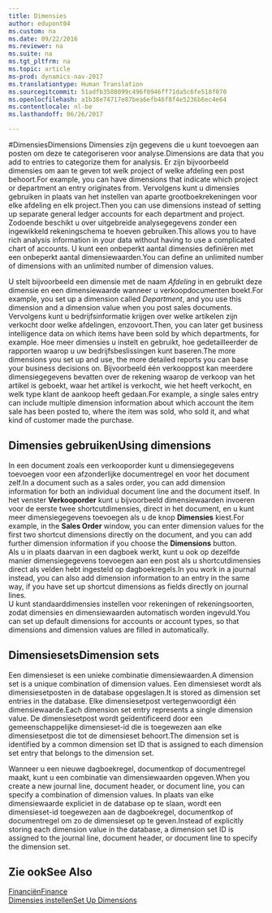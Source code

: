 ```yaml
---
title: Dimensies
author: edupont04
ms.custom: na
ms.date: 09/22/2016
ms.reviewer: na
ms.suite: na
ms.tgt_pltfrm: na
ms.topic: article
ms-prod: dynamics-nav-2017
ms.translationtype: Human Translation
ms.sourcegitcommit: 51adfb3588099c496f0946ff71da5c6fe518f070
ms.openlocfilehash: a1b38e74717e87bea6efb46f8f4e5236b6ec4e64
ms.contentlocale: nl-be
ms.lasthandoff: 06/26/2017

---
```


#<a name="dimensions"></a><span data-ttu-id="a0bbc-102">Dimensies</span><span class="sxs-lookup"><span data-stu-id="a0bbc-102">Dimensions</span></span>
<span data-ttu-id="a0bbc-103">Dimensies zijn gegevens die u kunt toevoegen aan posten om deze te categoriseren voor analyse.</span><span class="sxs-lookup"><span data-stu-id="a0bbc-103">Dimensions are data that you add to entries to categorize them for analysis.</span></span> <span data-ttu-id="a0bbc-104">Er zijn bijvoorbeeld dimensies om aan te geven tot welk project of welke afdeling een post behoort.</span><span class="sxs-lookup"><span data-stu-id="a0bbc-104">For example, you can have dimensions that indicate which project or department an entry originates from.</span></span>
<span data-ttu-id="a0bbc-105">Vervolgens kunt u dimensies gebruiken in plaats van het instellen van aparte grootboekrekeningen voor elke afdeling en elk project.</span><span class="sxs-lookup"><span data-stu-id="a0bbc-105">Then you can use dimensions instead of setting up separate general ledger accounts for each department and project.</span></span> <span data-ttu-id="a0bbc-106">Zodoende beschikt u over uitgebreide analysegegevens zonder een ingewikkeld rekeningschema te hoeven gebruiken.</span><span class="sxs-lookup"><span data-stu-id="a0bbc-106">This allows you to have rich analysis information in your data without having to use a complicated chart of accounts.</span></span>
<span data-ttu-id="a0bbc-107">U kunt een onbeperkt aantal dimensies definiëren met een onbeperkt aantal dimensiewaarden.</span><span class="sxs-lookup"><span data-stu-id="a0bbc-107">You can define an unlimited number of dimensions with an unlimited number of dimension values.</span></span>  

<span data-ttu-id="a0bbc-108">U stelt bijvoorbeeld een dimensie met de naam *Afdeling* in en gebruikt deze dimensie en een dimensiewaarde wanneer u verkoopdocumenten boekt.</span><span class="sxs-lookup"><span data-stu-id="a0bbc-108">For example, you set up a dimension called *Department*, and you use this dimension and a dimension value when you post sales documents.</span></span> <span data-ttu-id="a0bbc-109">Vervolgens kunt u bedrijfsinformatie krijgen over welke artikelen zijn verkocht door welke afdelingen, enzovoort.</span><span class="sxs-lookup"><span data-stu-id="a0bbc-109">Then, you can later get business intelligence data on which items have been sold by which departments, for example.</span></span>
<span data-ttu-id="a0bbc-110">Hoe meer dimensies u instelt en gebruikt, hoe gedetailleerder de rapporten waarop u uw bedrijfsbeslissingen kunt baseren.</span><span class="sxs-lookup"><span data-stu-id="a0bbc-110">The more dimensions you set up and use, the more detailed reports you can base your business decisions on.</span></span> <span data-ttu-id="a0bbc-111">Bijvoorbeeld één verkooppost kan meerdere dimensiegegevens bevatten over de rekening waarop de verkoop van het artikel is geboekt, waar het artikel is verkocht, wie het heeft verkocht, en welk type klant de aankoop heeft gedaan.</span><span class="sxs-lookup"><span data-stu-id="a0bbc-111">For example, a single sales entry can include multiple dimension information about which account the item sale has been posted to, where the item was sold, who sold it, and what kind of customer made the purchase.</span></span>  

## <a name="using-dimensions"></a><span data-ttu-id="a0bbc-112">Dimensies gebruiken</span><span class="sxs-lookup"><span data-stu-id="a0bbc-112">Using dimensions</span></span>
<span data-ttu-id="a0bbc-113">In een document zoals een verkooporder kunt u dimensiegegevens toevoegen voor een afzonderlijke documentregel en voor het document zelf.</span><span class="sxs-lookup"><span data-stu-id="a0bbc-113">In a document such as a sales order, you can add dimension information for both an individual document line and the document itself.</span></span> <span data-ttu-id="a0bbc-114">In het venster **Verkooporder** kunt u bijvoorbeeld dimensiewaarden invoeren voor de eerste twee shortcutdimensies, direct in het document, en u kunt meer dimensiegegevens toevoegen als u de knop **Dimensies** kiest.</span><span class="sxs-lookup"><span data-stu-id="a0bbc-114">For example, in the **Sales Order** window, you can enter dimension values for the first two shortcut dimensions directly on the document, and you can add further dimension information if you choose the **Dimensions** button.</span></span>  
<span data-ttu-id="a0bbc-115">Als u in plaats daarvan in een dagboek werkt, kunt u ook op dezelfde manier dimensiegegevens toevoegen aan een post als u shortcutdimensies direct als velden hebt ingesteld op dagboekregels.</span><span class="sxs-lookup"><span data-stu-id="a0bbc-115">In you work in a journal instead, you can also add dimension information to an entry in the same way, if you have set up shortcut dimensions as fields directly on journal lines.</span></span>  
<span data-ttu-id="a0bbc-116">U kunt standaarddimensies instellen voor rekeningen of rekeningsoorten, zodat dimensies en dimensiewaarden automatisch worden ingevuld.</span><span class="sxs-lookup"><span data-stu-id="a0bbc-116">You can set up default dimensions for accounts or account types, so that dimensions and dimension values are filled in automatically.</span></span>  

## <a name="dimension-sets"></a><span data-ttu-id="a0bbc-117">Dimensiesets</span><span class="sxs-lookup"><span data-stu-id="a0bbc-117">Dimension sets</span></span>
<span data-ttu-id="a0bbc-118">Een dimensieset is een unieke combinatie dimensiewaarden.</span><span class="sxs-lookup"><span data-stu-id="a0bbc-118">A dimension set is a unique combination of dimension values.</span></span> <span data-ttu-id="a0bbc-119">Een dimensieset wordt als dimensiesetposten in de database opgeslagen.</span><span class="sxs-lookup"><span data-stu-id="a0bbc-119">It is stored as dimension set entries in the database.</span></span> <span data-ttu-id="a0bbc-120">Elke dimensiesetpost vertegenwoordigt één dimensiewaarde.</span><span class="sxs-lookup"><span data-stu-id="a0bbc-120">Each dimension set entry represents a single dimension value.</span></span> <span data-ttu-id="a0bbc-121">De dimensiesetpost wordt geïdentificeerd door een gemeenschappelijke dimensieset-id die is toegewezen aan elke dimensiesetpost die tot de dimensieset behoort.</span><span class="sxs-lookup"><span data-stu-id="a0bbc-121">The dimension set is identified by a common dimension set ID that is assigned to each dimension set entry that belongs to the dimension set.</span></span>  

<span data-ttu-id="a0bbc-122">Wanneer u een nieuwe dagboekregel, documentkop of documentregel maakt, kunt u een combinatie van dimensiewaarden opgeven.</span><span class="sxs-lookup"><span data-stu-id="a0bbc-122">When you create a new journal line, document header, or document line, you can specify a combination of dimension values.</span></span> <span data-ttu-id="a0bbc-123">In plaats van elke dimensiewaarde expliciet in de database op te slaan, wordt een dimensieset-id toegewezen aan de dagboekregel, documentkop of documentregel om zo de dimensieset op te geven.</span><span class="sxs-lookup"><span data-stu-id="a0bbc-123">Instead of explicitly storing each dimension value in the database, a dimension set ID is assigned to the journal line, document header, or document line to specify the dimension set.</span></span>  

## <a name="see-also"></a><span data-ttu-id="a0bbc-124">Zie ook</span><span class="sxs-lookup"><span data-stu-id="a0bbc-124">See Also</span></span>
[<span data-ttu-id="a0bbc-125">Financiën</span><span class="sxs-lookup"><span data-stu-id="a0bbc-125">Finance</span></span>](finance-setup.md)  
[<span data-ttu-id="a0bbc-126">Dimensies instellen</span><span class="sxs-lookup"><span data-stu-id="a0bbc-126">Set Up Dimensions</span></span>](finance-setup-setup-dimensions.md)  

